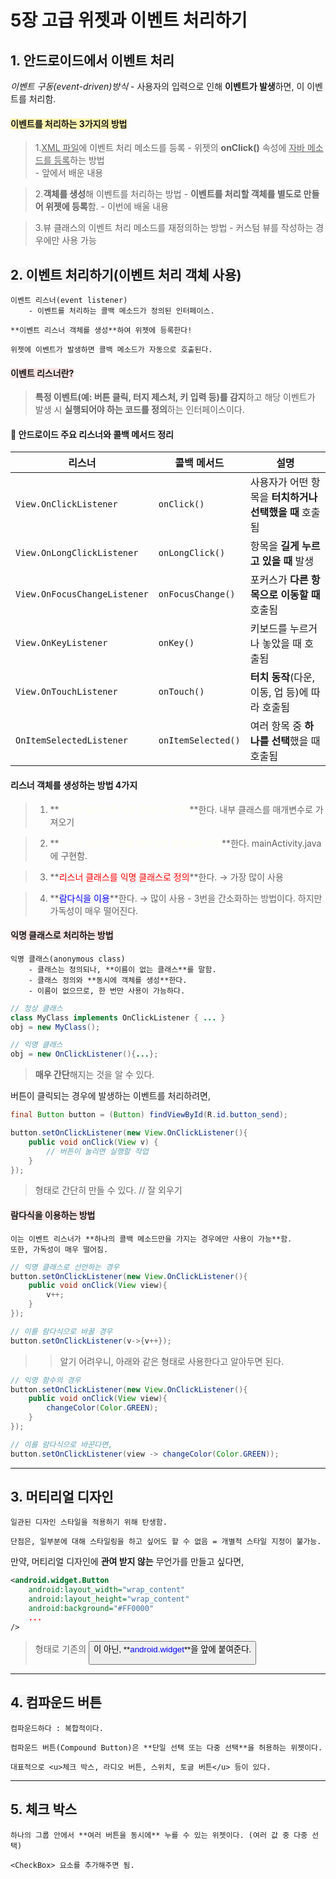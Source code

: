 # 5장 고급 위젯과 이벤트 처리하기

## <span style="background-color:#F5F5F5">1. 안드로이드에서 이벤트 처리</span>
*이벤트 구동(event-driven)방식*
    - 사용자의 입력으로 인해 **이벤트가 발생**하면, 이 이벤트를 처리함.

#### <span style="background-color:#fff5b1">이벤트를 처리하는 3가지의 방법</span>
> 1.<u>XML 파일</u>에 이벤트 처리 메소드를 등록
    - 위젯의 **onClick()** 속성에 <u>자바 메소드를 등록</u>하는 방법  
    - 앞에서 배운 내용
  
> 2.**객체를 생성**해 이벤트를 처리하는 방법
    - **이벤트를 처리할 객체를 별도로 만들어 위젯에 등록**함.
    - 이번에 배울 내용
  
> 3.뷰 클래스의 이벤트 처리 메소드를 재정의하는 방법
    - 커스텀 뷰를 작성하는 경우에만 사용 가능
  
## <span style="background-color:#F5F5F5">2. 이벤트 처리하기(이벤트 처리 객체 사용)</span>
    이벤트 리스너(event listener)
        - 이벤트를 처리하는 콜백 메소드가 정의된 인터페이스.
    
    **이벤트 리스너 객체를 생성**하여 위젯에 등록한다!

    위젯에 이벤트가 발생하면 콜백 메소드가 자동으로 호출된다.
  
#### <span style="background-color:#FFE6E6">이벤트 리스너란?</span>
> **특정 이벤트(예: 버튼 클릭, 터지 제스처, 키 입력 등)를 감지**하고 해당 이벤트가 발생 시
  **실행되어야 하는 코드를 정의**하는 인터페이스이다.
  

#### 📌 안드로이드 주요 리스너와 콜백 메서드 정리

| **리스너**                     | **콜백 메서드**    | **설명** |
|-------------------------------|--------------------|-----------|
| `View.OnClickListener`        | `onClick()`        | 사용자가 어떤 항목을 **터치하거나 선택했을 때** 호출됨 |
| `View.OnLongClickListener`    | `onLongClick()`    | 항목을 **길게 누르고 있을 때** 발생 |
| `View.OnFocusChangeListener` | `onFocusChange()`  | 포커스가 **다른 항목으로 이동할 때** 호출됨 |
| `View.OnKeyListener`          | `onKey()`          | 키보드를 누르거나 놓았을 때 호출됨 |
| `View.OnTouchListener`        | `onTouch()`        | **터치 동작**(다운, 이동, 업 등)에 따라 호출됨 |
| `OnItemSelectedListener`      | `onItemSelected()` | 여러 항목 중 **하나를 선택**했을 때 호출됨 |
  
#### 리스너 객체를 생성하는 방법 4가지
> 1. **<span style="color:#FFFFF0">리스너 클래스를 내부 클래스로 정의</span>**한다.
    내부 클래스를 매개변수로 가져오기
  
> 2. **<span style="color:#FFFFF0">리스너 인터페이스를 액티비티 클래스에 구현</span>**한다.
    mainActivity.java에 구현함.
  
> 3. **<span style="color:#FF0000">리스너 클래스를 익명 클래스로 정의</span>**한다. → 가장 많이 사용
  
> 4. **<span style="color:#0000FF">람다식을 이용</span>**한다. → 많이 사용
    - 3번을 간소화하는 방법이다. 하지만 가독성이 매우 떨어진다.
  
#### <span style="background-color:#FFE6E6">익명 클래스로 처리하는 방법</span>
    익명 클래스(anonymous class)
        - 클래스는 정의되나, **이름이 없는 클래스**를 말함.
        - 클래스 정의와 **동시에 객체를 생성**한다.
        - 이름이 없으므로, 한 번만 사용이 가능하다.
  
``` java
// 정상 클래스
class MyClass implements OnClickListener { ... }
obj = new MyClass();

// 익명 클래스
obj = new OnClickListener(){...};
```
  
> **매우 간단**해지는 것을 알 수 있다.
  
버튼이 클릭되는 경우에 발생하는 이벤트를 처리하려면, 
``` java
final Button button = (Button) findViewById(R.id.button_send);

button.setOnClickListener(new View.OnClickListener(){
    public void onClick(View v) {
        // 버튼이 눌리면 실행할 작업
    }
});
```
> 형태로 간단히 만들 수 있다. // 잘 외우기
  
#### <span style="background-color:#FFE6E6">람다식을 이용하는 방법</span>
    이는 이벤트 리스너가 **하나의 콜백 메소드만을 가지는 경우에만 사용이 가능**함.
    또한, 가독성이 매우 떨어짐.
  
``` java
// 익명 클래스로 선언하는 경우
button.setOnClickListener(new View.OnClickListener(){
    public void onClick(View view){
        v++;
    }
});

// 이를 람다식으로 바꿀 경우
button.setOnClickListener(v->{v++});
```
  
>> 알기 어려우니, 아래와 같은 형태로 사용한다고 알아두면 된다.
``` java
// 익명 함수의 경우
button.setOnClickListener(new View.OnClickListener(){
    public void onClick(View view){
        changeColor(Color.GREEN);
    }
});

// 이를 람다식으로 바꾼다면,
button.setOnClickListener(view -> changeColor(Color.GREEN));
```
  
---
  
## <span style="background-color:#F5F5F5">3. 머티리얼 디자인</span>
    일관된 디자인 스타일을 적용하기 위해 탄생함.

    단점은, 일부분에 대해 스타일링을 하고 싶어도 할 수 없음 = 개별적 스타일 지정이 불가능.

만약, 머티리얼 디자인에 **관여 받지 않는** 무언가를 만들고 싶다면,
``` xml
<android.widget.Button
    android:layout_width="wrap_content"
    android:layout_height="wrap_content"
    android:background="#FF0000"
    ...
/>
```
> 형태로 기존의 <Button />이 아닌, **<span style="color:#0000FF">android.widget</span>**을 앞에 붙여준다.
  
---
  
## <span style="background-color:#F5F5F5">4. 컴파운드 버튼</span>
    컴파운드하다 : 복합적이다.

    컴파운드 버튼(Compound Button)은 **단일 선택 또는 다중 선택**을 허용하는 위젯이다.

    대표적으로 <u>체크 박스, 라디오 버튼, 스위치, 토글 버튼</u> 등이 있다.
  
---
  
## <span style="background-color:#F5F5F5">5. 체크 박스</span>
    하나의 그룹 안에서 **여러 버튼을 동시에** 누를 수 있는 위젯이다. (여러 값 중 다중 선택)

    <CheckBox> 요소를 추가해주면 됨.
